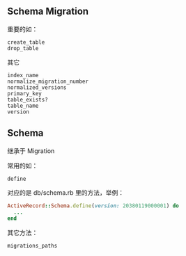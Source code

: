 ## Schema Migration

重要的如：

```
create_table
drop_table
```

其它

```
index_name
normalize_migration_number
normalized_versions
primary_key
table_exists?
table_name
version
```

## Schema

继承于 Migration

常用的如：

```
define
```

对应的是 db/schema.rb 里的方法，举例：

```ruby
ActiveRecord::Schema.define(version: 20380119000001) do
  ...
end
```

其它方法：

```
migrations_paths
```

